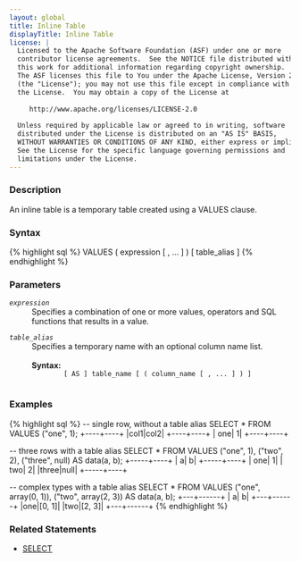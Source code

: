 ```yaml
---
layout: global
title: Inline Table
displayTitle: Inline Table
license: |
  Licensed to the Apache Software Foundation (ASF) under one or more
  contributor license agreements.  See the NOTICE file distributed with
  this work for additional information regarding copyright ownership.
  The ASF licenses this file to You under the Apache License, Version 2.0
  (the "License"); you may not use this file except in compliance with
  the License.  You may obtain a copy of the License at
 
     http://www.apache.org/licenses/LICENSE-2.0
 
  Unless required by applicable law or agreed to in writing, software
  distributed under the License is distributed on an "AS IS" BASIS,
  WITHOUT WARRANTIES OR CONDITIONS OF ANY KIND, either express or implied.
  See the License for the specific language governing permissions and
  limitations under the License.
---
```


### Description

An inline table is a temporary table created using a VALUES clause.

### Syntax

{% highlight sql %}
VALUES ( expression [ , ... ] ) [ table_alias ]
{% endhighlight %}

### Parameters

<dl>
  <dt><code><em>expression</em></code></dt>
  <dd>
    Specifies a combination of one or more values, operators and SQL functions that results in a value.
  </dd>
</dl>
<dl>
  <dt><code><em>table_alias</em></code></dt>
  <dd>
    Specifies a temporary name with an optional column name list. <br><br>
    <b>Syntax:</b>
      <code>
        [ AS ] table_name [ ( column_name [ , ... ] ) ]
      </code>
  </dd>
</dl>

### Examples

{% highlight sql %}
-- single row, without a table alias
SELECT * FROM VALUES ("one", 1);
  +----+----+
  |col1|col2|
  +----+----+
  | one|   1|
  +----+----+

-- three rows with a table alias
SELECT * FROM VALUES ("one", 1), ("two", 2), ("three", null) AS data(a, b);
  +-----+----+
  |    a|   b|
  +-----+----+
  |  one|   1|
  |  two|   2|
  |three|null|
  +-----+----+

-- complex types with a table alias
SELECT * FROM VALUES ("one", array(0, 1)), ("two", array(2, 3)) AS data(a, b);
  +---+------+
  |  a|     b|
  +---+------+
  |one|[0, 1]|
  |two|[2, 3]|
  +---+------+
{% endhighlight %}

### Related Statements

 * [SELECT](sql-ref-syntax-qry-select.html)
